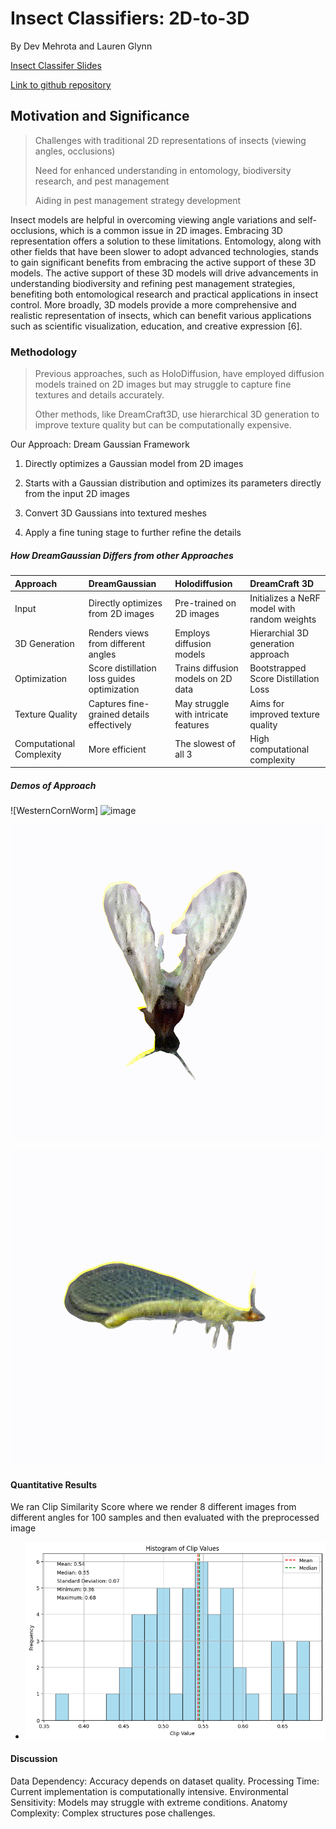 # Insect Classifiers: 2D-to-3D
By Dev Mehrota and Lauren Glynn 

[Insect Classifer Slides]([./https://github.com/dashingzombie/insectclassifiers])

[Link to github repository]([./https://github.com/dashingzombie/insectclassifiers])

## Motivation and Significance

> Challenges with traditional 2D representations of insects (viewing angles, occlusions)
>
> Need for enhanced understanding in entomology, biodiversity research, and pest management
>
> Aiding in pest management strategy development

Insect models are helpful in overcoming viewing angle variations and self-occlusions, which is a common issue in 2D images.  Embracing 3D representation offers a solution to these limitations.  Entomology, along with other fields that have been slower to adopt advanced technologies, stands to gain significant benefits from embracing the active support of these 3D models. The active support of these 3D models will drive advancements in understanding biodiversity and refining pest management strategies, benefiting both entomological research and practical applications in insect control. More broadly, 3D models provide a more comprehensive and realistic representation of insects, which can benefit various applications such as scientific visualization, education, and creative expression [6]. 

### Methodology

> Previous approaches, such as HoloDiffusion, have employed diffusion models trained on 2D images but may struggle to capture fine textures and details accurately.
> 
> Other methods, like DreamCraft3D, use hierarchical 3D generation to improve texture quality but can be computationally expensive.

Our Approach: Dream Gaussian Framework

1.  Directly optimizes a Gaussian model from 2D images

2.  Starts with a Gaussian distribution and optimizes its parameters directly from the input 2D images

3.  Convert 3D Gaussians into textured meshes

4.  Apply a fine tuning stage to further refine the details

##### How DreamGaussian Differs from other Approaches

| Approach        | DreamGaussian        | Holodiffusion | DreamCraft 3D |
|:-------------|:------------------|:------|:----------|
| Input          |  Directly optimizes from 2D images| Pre-trained on 2D images  |   Initializes a NeRF model with random weights         | 
| 3D Generation | Renders views from different angles   | Employs diffusion models  | Hierarchial 3D generation approach           |
| Optimization           | Score distillation loss guides optimization| Trains diffusion models on 2D data   | Bootstrapped Score Distillation Loss           |
| Texture Quality           | Captures fine-grained details effectively | May struggle with intricate features  | Aims for improved texture quality           ||
| Computational Complexity           | More efficient | The slowest of all 3  | High computational complexity           ||

##### Demos of Approach

![WesternCornWorm]
![image](https://github.com/dashingzombie/insectclassifiers/assets/53788170/4bf582e8-a947-4a23-8046-997fae47544e)


![Diptera](https://github.com/dashingzombie/insectclassifiers/blob/main/gifs/diptera_99.gif)

![Neuroptera](https://github.com/dashingzombie/insectclassifiers/blob/main/gifs/neuroptera_49.gif)

#### Quantitative Results

We ran Clip Similarity Score where we render 8 different images from different angles for 100 samples and then evaluated with the preprocessed image

*   ![Results](https://github.com/dashingzombie/insectclassifiers/blob/main/data/DreamGaussianResults.png)

#### Discussion

Data Dependency: Accuracy depends on dataset quality.
Processing Time: Current implementation is computationally intensive.
Environmental Sensitivity: Models may struggle with extreme conditions.
Anatomy Complexity: Complex structures pose challenges.
